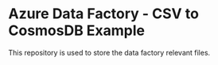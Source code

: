 # Azure Data Factory - CSV to CosmosDB Example

This repository is used to store the data factory relevant files.